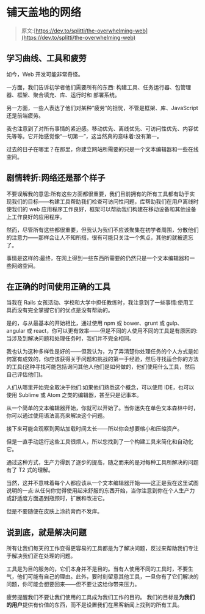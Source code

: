 # 铺天盖地的网络

> 原文:[https://dev.to/splitti/the-overwhelming-web](https://dev.to/splitti/the-overwhelming-web)

## [](#learning-curves-tools-and-fatigue)学习曲线、工具和疲劳

如今，Web 开发可能非常奇怪。

一方面，我们告诉初学者他们需要所有的东西:
构建工具、任务运行器、包管理器、框架、聚合填充、库、运行时和
部署系统。

另一方面，一些人表达了他们对某种“疲劳”的担忧，不管是框架、库、JavaScript 还是前端疲劳。

我也注意到了对所有事情的紧迫感。移动优先、离线优先、可访问性优先、内容优先等等。它开始感觉像“一切第一”，这当然真的意味着:没有第一。

过去的日子在哪里？在那里，你建立网站所需要的只是一个文本编辑器和一些在线空间。

## [](#plot-twist-the-web-is-still-like-that)剧情转折:网络还是那个样子

不要误解我的意思:所有这些方面都很重要，我们目前拥有的所有工具都有助于实现我们的目标——构建工具帮助我们检查可访问性问题，库帮助我们在用户离线时使我们的 web 应用程序工作良好，框架可以帮助我们构建在移动设备和其他设备上工作良好的应用程序。

然而，尽管所有这些都很重要，但我认为我们不应该聚集在初学者周围，分散他们的注意力——那样会让人不知所措，很有可能只关注一个焦点，其他的就被遗忘了。

事情是这样的:最终，在网上得到一些东西所需要的仍然只是一个文本编辑器和一些网络空间。

## [](#the-right-tool-at-the-right-time)在正确的时间使用正确的工具

当我在 Rails 女孩活动、学校和大学中担任教练时，我注意到了一些事情:使用工具而没有完全掌握它们的优点是没有帮助的。

是的，与从最基本的开始相比，通过使用 npm 或 bower、grunt 或 gulp、angular 或 react，你可以更有效率——但是不同的人使用不同的工具是有原因的:当涉及到解决问题和处理任务时，我们并不完全相同。

我也认为这种多样性是好的——但我认为，为了弄清楚你处理任务的个人方式是如何富有成效的，你应该获得关于问题和挑战的第一手经验，然后寻找适合你的方法的工具(这种寻找可能包括询问其他人他们是如何做的，他们使用什么工具，然后自己评估他们)。

人们从哪里开始完全取决于他们:如果他们熟悉这个概念，可以使用 IDE，也可以使用 Sublime 或 Atom 之类的编辑器，甚至只是记事本。

从一个简单的文本编辑器开始，你就可以开始了。当你迷失在单色文本森林中时，你可以通过使用语法高亮来解决这个问题。

接下来可能会观察到网站加载时间太长——所以你会想要缩小和压缩资产。

但是一直手动运行这些工具很烦人，所以您找到了一个构建工具来简化和自动化它。

通过这种方式，生产力得到了逐步的提高，随之而来的是对每种工具所解决的问题有了 T2 式的理解。

当然，这并不意味着每个人都应该从一个文本编辑器开始——这正是我在这里试图说明的一点:从任何你觉得使用起来舒服的东西开始，当你注意到你在个人生产力或舒适度方面遇到瓶颈时，扩展和改进它。

但是不要随便在皮肤上涂药膏而不发痒。

## [](#in-the-end-its-about-solving-problems)说到底，就是解决问题

所有让我们每天的工作变得更容易的工具都是为了解决问题，反过来帮助我们专注于解决我们正在处理的问题。

工具是为目的服务的，它们本身并不是目的。当有人使用不同的工具时，不要生气，他们可能有自己的理由。此外，要时刻留意其他工具，一旦你有了它们解决的问题，你可能会想要回来——但不要让这给你带来压力。

疲劳提醒我们不要让我们使用的工具成为我们工作的目的。
我们的目标是**为我们的用户**提供有价值的东西，而不是设置我们在黑客新闻上找到的所有工具。